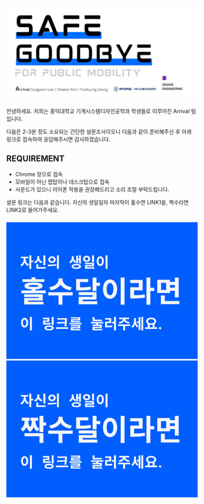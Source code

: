 ![](./assets/main.png)

안녕하세요. 저희는 홍익대학교 기계시스템디자인공학과 학생들로 이루어진 Arrival 팀입니다.

다음은 2-3분 정도 소요되는 간단한 설문조사이오니 다음과 같이 준비해주신 후 아래 링크로 접속하여 응답해주시면 감사하겠습니다.

## REQUIREMENT
- Chrome 창으로 접속
- 모바일이 아닌 랩탑이나 데스크탑으로 접속
- 사운드가 있으니 이어폰 착용을 권장해드리고 소리 조절 부탁드립니다.

설문 링크는 다음과 같습니다.
자신의 생일일자 마지막이 홀수면 LINK1을, 짝수라면 LINK2로 들어가주세요.

### [![](./assets/1.png)](https://4gamaoh9kn.cognition.run)  [![](./assets/2.png)](https://5yp89s8mb7.cognition.run) 
